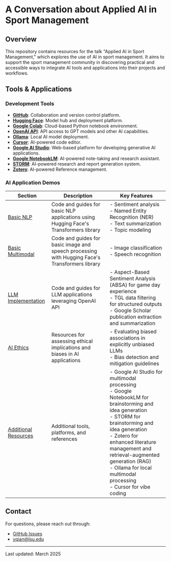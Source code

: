 # A Conversation about Applied AI in Sport Management

## Overview

This repository contains resources for the talk "Applied AI in Sport Management," which explores the use of AI in sport management. It aims to support the sport management community in discovering practical and accessible ways to integrate AI tools and applications into their projects and workflows.

## Tools & Applications

### Development Tools
- **[GitHub](https://github.com/)**: Collaboration and version control platform.
- **[Hugging Face](https://huggingface.co/)**: Model hub and deployment platform.
- **[Google Colab](https://colab.google/)**: Cloud-based Python notebook environment.
- **[OpenAI API](https://platform.openai.com/)**: API access to GPT models and other AI capabilities.
- **[Ollama](https://ollama.com/)**: Local AI model deployment.
- **[Cursor](https://www.cursor.com/en)**: AI-powered code editor.
- **[Google AI Studio](https://aistudio.google.com/welcome)**: Web-based platform for developing generative AI applications.
- **[Google NotebookLM](https://notebooklm.google/)**: AI-powered note-taking and research assistant.
- **[STORM](https://storm.genie.stanford.edu/)**: AI-powered research and report generation system.
- **[Zotero](https://www.zotero.org/)**: AI-powered Reference management.

### AI Application Demos

| Section | Description | Key Features |
|---------|------------|--------------|
| [Basic NLP](./Basic_NLP/) | Code and guides for basic NLP applications using Hugging Face's Transformers library | - Sentiment analysis  <br> - Named Entity Recognition (NER) <br> - Text summarization <br> - Topic modeling |
| [Basic Multimodal](./Basic_Multimodal/) | Code and guides for basic image and speech processing with Hugging Face's Transformers library | - Image classification <br> - Speech recognition |
| [LLM Implementation](./LLM_Implementation/) | Code and guides for LLM applications leveraging OpenAI API | - Aspect-Based Sentiment Analysis (ABSA) for game day experience <br> - TGL data filtering for structured outputs <br> - Google Scholar publication extraction and summarization |
| [AI Ethics](./AI_Ethics/) | Resources for assessing ethical implications and biases in AI applications | - Evaluating biased associations in explicitly unbiased LLMs <br> - Bias detection and mitigation guidelines |
| [Additional Resources](./Additional_Resources/) | Additional tools, platforms, and references | - Google AI Studio for multimodal processing <br> - Google NotebookLM for brainstorming and idea generation <br> - STORM for brainstorming and idea generation <br> - Zotero for enhanced literature management and retrieval-augmented generation (RAG) <br> - Ollama for local multimodal processing <br> - Cursor for vibe coding |

## Contact

For questions, please reach out through:
- [GitHub Issues](https://github.com/TyrealQ/AIConversation/issues)
- yqian@lsu.edu

---
Last updated: <!-- LAST_UPDATED --> March 2025

